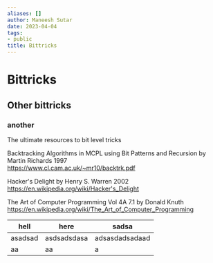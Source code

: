 ```yaml
---
aliases: []
author: Maneesh Sutar
date: 2023-04-04
tags:
- public
title: Bittricks
---
```


# Bittricks

## Other bittricks

### another

The ultimate resources to bit level tricks

Backtracking Algorithms in MCPL using Bit Patterns and Recursion by Martin Richards 1997  
<https://www.cl.cam.ac.uk/~mr10/backtrk.pdf>

Hacker's Delight by Henry S. Warren 2002  
<https://en.wikipedia.org/wiki/Hacker's_Delight>

The Art of Computer Programming Vol 4A 7.1 by Donald Knuth  
<https://en.wikipedia.org/wiki/The_Art_of_Computer_Programming>

|hell|here|sadsa|
|----|----|-----|
|asadsad|asdsadsdasa|adsasdadsadaad|
|aa|aa|a|
